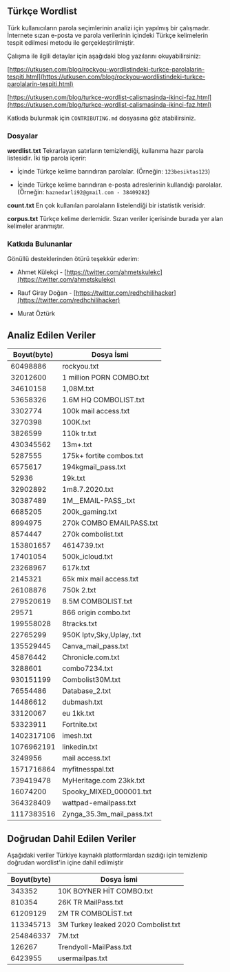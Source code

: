 ## Türkçe Wordlist 

Türk kullanıcıların parola seçimlerinin analizi için yapılmış bir çalışmadır. İnternete sızan e-posta ve parola verilerinin içindeki Türkçe kelimelerin tespit edilmesi metodu ile gerçekleştirilmiştir.

Çalışma ile ilgili detaylar için aşağıdaki blog yazılarını okuyabilirsiniz: 

[https://utkusen.com/blog/rockyou-wordlistindeki-turkce-parolalarin-tespiti.html](https://utkusen.com/blog/rockyou-wordlistindeki-turkce-parolalarin-tespiti.html)

[https://utkusen.com/blog/turkce-wordlist-calismasinda-ikinci-faz.html](https://utkusen.com/blog/turkce-wordlist-calismasinda-ikinci-faz.html)

Katkıda bulunmak için `CONTRIBUTING.md` dosyasına göz atabilirsiniz.

### Dosyalar

**wordlist.txt** Tekrarlayan satırların temizlendiği, kullanıma hazır parola listesidir. İki tip parola içerir:

- İçinde Türkçe kelime barındıran parolalar. (Örneğin: `123besiktas123`)

- İçinde Türkçe kelime barındıran e-posta adreslerinin kullandığı parolalar. (Örneğin: `haznedarli92@gmail.com - 38409282`)

**count.txt** En çok kullanılan parolaların listelendiği bir istatistik verisidr.

**corpus.txt** Türkçe kelime derlemidir. Sızan veriler içerisinde burada yer alan kelimeler aranmıştır.

### Katkıda Bulunanlar

Gönüllü desteklerinden ötürü teşekkür ederim:

- Ahmet Külekçi - [https://twitter.com/ahmetskulekc](https://twitter.com/ahmetskulekc)

- Rauf Giray Doğan - [https://twitter.com/redhchilihacker](https://twitter.com/redhchilihacker)

- Murat Öztürk


## Analiz Edilen Veriler

| Boyut(byte)      | Dosya İsmi |
| ----------- | ----------- |
| 60498886      | rockyou.txt       |
| 32012600   | 1 million PORN COMBO.txt        |
| 34610158      | 1,08M.txt       |
| 53658326      | 1.6M HQ COMBOLIST.txt       |
| 3302774      | 100k mail access.txt       |
| 3270398      | 100K.txt       |
| 3826599      | 110k tr.txt      |
| 430345562      | 13m+.txt       |
| 5287555      | 175k+ fortite combos.txt       |
| 6575617      | 194kgmail_pass.txt       |
| 52936      | 19k.txt       |
| 32902892      | 1m8.7.2020.txt       |
| 30387489      | 1M__EMAIL-PASS_.txt       |
| 6685205      | 200k_gaming.txt       |
| 8994975      | 270k COMBO EMAILPASS.txt       |
| 8574447      | 270k combolist.txt       |
| 153801657      | 4614739.txt       |
| 17401054      | 500k_icloud.txt       |
| 23268967      | 617k.txt       |
| 2145321      | 65k mix mail access.txt       |
| 26108876      | 750k 2.txt       |
| 279520619      | 8.5M COMBOLIST.txt       |
| 29571      | 866 origin combo.txt       |
| 199558028      | 8tracks.txt       |
| 22765299      | 950K Iptv,Sky,Uplay,.txt       |
| 135529445      | Canva_mail_pass.txt       |
| 45876442      | Chronicle.com.txt       |
| 3288601      | combo7234.txt       |
| 930151199      | Combolist30M.txt      |
| 76554486      | Database_2.txt       |
| 14486612      | dubmash.txt       |
| 33120067      | eu 1kk.txt       |
| 53323911      | Fortnite.txt       |
| 1402317106      | imesh.txt       |
| 1076962191      | linkedin.txt       |
| 3249956      | mail access.txt       |
| 1571716864      | myfitnesspal.txt       |
| 739419478      | MyHeritage.com 23kk.txt       |
| 16074200      | Spooky_MIXED_000001.txt       |
| 364328409      | wattpad-emailpass.txt       |
| 1117383516      | Zynga_35.3m_mail_pass.txt      |

## Doğrudan Dahil Edilen Veriler

Aşağıdaki veriler Türkiye kaynaklı platformlardan sızdığı için temizlenip doğrudan wordlist'in içine dahil edilmiştir

| Boyut(byte)      | Dosya İsmi |
| ----------- | ----------- |
| 343352      | 10K BOYNER HİT COMBO.txt       |
| 810354   | 26K TR MailPass.txt        |
| 61209129      | 2M TR COMBOLİST.txt       
| 113345713      | 3M Turkey leaked 2020 Combolist.txt       |
| 254846337      | 7M.txt       |
| 126267      | Trendyoll-MailPass.txt       |
| 6423955      | usermailpas.txt       |